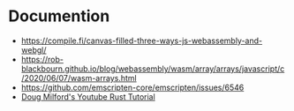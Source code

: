 # Documention

- https://compile.fi/canvas-filled-three-ways-js-webassembly-and-webgl/
- https://rob-blackbourn.github.io/blog/webassembly/wasm/array/arrays/javascript/c/2020/06/07/wasm-arrays.html
- https://github.com/emscripten-core/emscripten/issues/6546
- [Doug Milford's Youtube Rust Tutorial](https://www.youtube.com/watch?v=Az3jBd4xdF4&list=PLLqEtX6ql2EyPAZ1M2_C0GgVd4A-_L4_5)  
